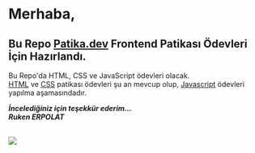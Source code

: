 # Merhaba,

## Bu Repo <a href="https://www.patika.dev/" src="link" target="_blank">Patika.dev</a> Frontend Patikası Ödevleri İçin Hazırlandı.

Bu Repo'da HTML, CSS ve JavaScript ödevleri olacak. <br>
<a href="https://github.com/rukenerpolat/rukenerpolat-patikaDevHomeworks/tree/master/HTML" src="link" target="_blank">HTML</a> ve <a href="https://github.com/rukenerpolat/rukenerpolat-patikaDevHomeworks/tree/master/CSS" src="link" target="_blank">CSS</a> patikası ödevleri şu an mevcup olup, <a href="https://github.com/rukenerpolat/rukenerpolat-patikaDevHomeworks/tree/master/JS" src="link" target="_blank">Javascript</a> ödevleri yapılma aşamasındadır. 

<b><em>İncelediğiniz için teşekkür ederim... <br>
Ruken ERPOLAT </em></b>

<br>

<img src="https://github.com/SP-XD/SP-XD/blob/main/images/dino_rounded.gif?raw=true" href="https://github.com/SP-XD" />
